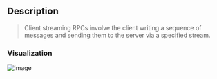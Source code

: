 ## Description
>Client streaming RPCs involve the client writing a sequence of messages and sending them to the server via a specified stream.

### Visualization
![image](https://github.com/user-attachments/assets/5fe12aff-c1cd-4c5b-9084-6f9fdd2f3e68)




